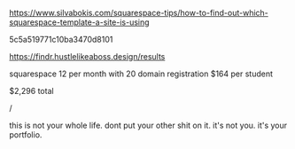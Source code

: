https://www.silvabokis.com/squarespace-tips/how-to-find-out-which-squarespace-template-a-site-is-using

5c5a519771c10ba3470d8101

https://findr.hustlelikeaboss.design/results



squarespace
12 per month with 20 domain registration
$164 per student

$2,296 total


/

this is not your whole life. dont put your other shit on it. it's not you. it's your portfolio.
